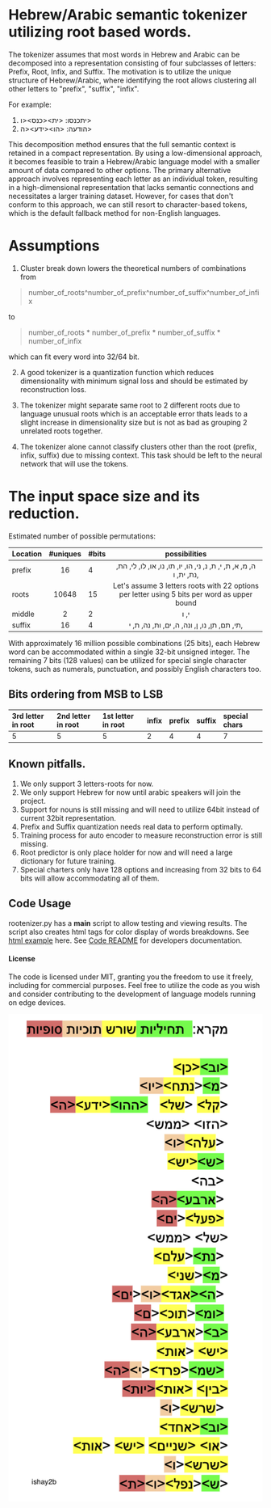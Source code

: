 # Hebrew/Arabic semantic tokenizer utilizing root based words.
The tokenizer assumes that most words in Hebrew and Arabic can be decomposed into a representation consisting of four subclasses of letters: Prefix, Root, Infix, and Suffix.
The motivation is to utilize the unique structure of Hebrew/Arabic, where identifying the root allows clustering all other letters to "prefix", "suffix", "infix".


For example:

1. יתכנסו:
<ית><כנס><ו>
2. הודעה:
<הו><ידע><ה>


This decomposition method ensures that the full semantic context is retained in a compact representation. By using a low-dimensional approach, it becomes feasible to train a Hebrew/Arabic language model with a smaller amount of data compared to other options. The primary alternative approach involves representing each letter as an individual token, resulting in a high-dimensional representation that lacks semantic connections and necessitates a larger training dataset. However, for cases that don't conform to this approach, we can still resort to character-based tokens, which is the default fallback method for non-English languages.

# Assumptions
1. Cluster break down lowers the theoretical numbers of combinations from
> number_of_roots^number_of_prefix^number_of_suffix^number_of_infix 

to 

> number_of_roots * number_of_prefix * number_of_suffix * number_of_infix 

which can fit every word into 32/64 bit.

2. A good tokenizer is a quantization function which reduces dimensionality with minimum signal loss and should be estimated by reconstruction loss.

3. The tokenizer might separate same root to 2 different roots due to language unusual roots which is an acceptable error thats leads to a slight increase in dimensionality size but is not as bad as grouping 2 unrelated roots together. 

4. The tokenizer alone cannot classify clusters other than the root (prefix, infix, suffix) due to missing context. This task should be left to the neural network that will use the tokens.


# The input space size and its reduction.

Estimated number of possible permutations:

| Location     |  #uniques      | #bits  |  possibilities  |
| :----------- | :------------: |  ----- | :------------: |  
| prefix       |   16           |   4    | ה, מ, א, ת, י, ת, נ, ני, הו, יו, תו, נו, או, לו, לי, הת, נת, ית, ו, |
| roots        |   10648         | 15     | Let's assume 3 letters roots with 22 options per letter using 5 bits per word as upper bound        |
| middle       |   2            | 2      | י, ו
| suffix       |   16           | 4      | תי, תם, תן, נו, ן, ונה, ה, ים, ות, נה, ת, י,                |

With approximately 16 million possible combinations (25 bits), each Hebrew word can be accommodated within a single 32-bit unsigned integer. The remaining 7 bits (128 values) can be utilized for special single character tokens, such as numerals, punctuation, and possibly English characters too.

## Bits ordering from MSB to LSB

| 3rd letter in root | 2nd letter in root | 1st letter in root | infix | prefix | suffix | special chars |
| :----------------- | :----------------- | :----------------- | :---- | :----- | :----- | :------------ |
| 5                  | 5                  | 5                  | 2     | 4      | 4      | 7             |



## Known pitfalls.
1. We only support 3 letters-roots for now.
2. We only support Hebrew for now until arabic speakers will join the project.
3. Support for nouns is still missing and will need to utilize 64bit instead of current 32bit representation.
4. Prefix and Suffix quantization needs real data to perform optimally.
5. Training process for auto encoder to measure reconstruction error is still missing.
6. Root predictor is only place holder for now and will need a large dictionary for future training.
7. Special charters only have 128 options and increasing from 32 bits to 64 bits will allow accommodating all of them. 




## Code Usage
rootenizer.py has a __main__ script to allow testing and viewing results. The script also creates html tags for color display of words breakdowns. See [html example](samples/1.html) here.
See [Code README](src/README.md) for developers documentation.


#### License
The code is licensed under MIT, granting you the freedom to use it freely, including for commercial purposes. Feel free to utilize the code as you wish and consider contributing to the development of language models running on edge devices.


![דוגמאת לפירוק](images/shorechnizer2b.png)
